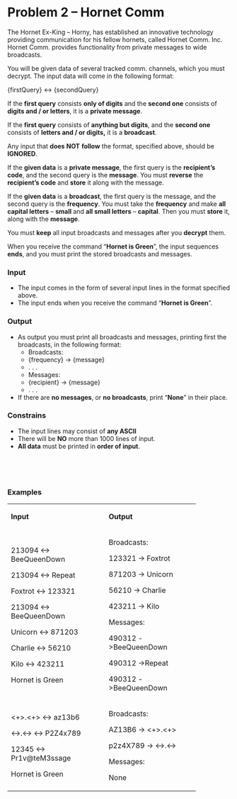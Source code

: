 <h1>Problem 2 &ndash; Hornet Comm</h1>
<p>The Hornet Ex-King &ndash; Horny, has established an innovative technology providing communication for his fellow hornets, called Hornet Comm. Inc. Hornet Comm. provides functionality from private messages to wide broadcasts.</p>
<p>You will be given data of several tracked comm. channels, which you must decrypt. The input data will come in the following format:</p>
<p>{firstQuery} &lt;-&gt; {secondQuery}</p>
<p>If the <strong>first query</strong> consists <strong>only of digits</strong> and the <strong>second one</strong> consists of <strong>digits and / or letters</strong>, it is a <strong>private message</strong>.</p>
<p>If the <strong>first query</strong> consists of <strong>anything but digits</strong>, and the <strong>second one</strong> consists of <strong>letters and / or digits,</strong> it is a <strong>broadcast</strong>.</p>
<p>Any input that <strong>does</strong> <strong>NOT</strong> <strong>follow</strong> the format, specified above, should be <strong>IGNORED</strong>.</p>
<p>If the <strong>given data</strong> is a <strong>private message</strong>, the first query is the <strong>recipient&rsquo;s code</strong>, and the second query is the <strong>message</strong>. You must <strong>reverse</strong> the <strong>recipient&rsquo;s code</strong> and <strong>store</strong> it along with the message.</p>
<p>If the <strong>given data</strong> is a <strong>broadcast</strong>, the first query is the message, and the second query is the <strong>frequency</strong>. You must take the <strong>frequency</strong> and make <strong>all capital letters</strong> &ndash; <strong>small</strong> and <strong>all small letters</strong> &ndash; <strong>capital</strong>. Then you must <strong>store</strong> it, along with the <strong>message</strong>.</p>
<p>You must <strong>keep</strong> all input broadcasts and messages after you <strong>decrypt</strong> them.</p>
<p>When you receive the command &ldquo;<strong>Hornet is Green</strong>&rdquo;, the input sequences <strong>ends</strong>, and you must print the stored broadcasts and messages.</p>
<h3>Input</h3>
<ul>
<li>The input comes in the form of several input lines in the format specified above.</li>
<li>The input ends when you receive the command &ldquo;<strong>Hornet is Green</strong>&rdquo;.</li>
</ul>
<h3>Output</h3>
<ul>
<li>As output you must print all broadcasts and messages, printing first the broadcasts, in the following format:
<ul>
<li>Broadcasts:</li>
<li>{frequency} -&gt; {message}</li>
<li>. . .</li>
<li>Messages:</li>
<li>{recipient} -&gt; {message}</li>
<li>. . .</li>
</ul>
</li>
<li>If there are <strong>no messages</strong>, or <strong>no broadcasts</strong>, print &ldquo;<strong>None</strong>&rdquo; in their place.</li>
</ul>
<h3>Constrains</h3>
<ul>
<li>The input lines may consist of <strong>any ASCII</strong></li>
<li>There will be <strong>NO</strong> more than 1000 lines of input.</li>
<li><strong>All data</strong> must be printed in <strong>order of input</strong>.</li>
</ul>
<p>&nbsp;</p>
<p>&nbsp;</p>
<h3>Examples</h3>
<table width="0">
<tbody>
<tr>
<td width="205">
<p><strong>Input</strong></p>
</td>
<td width="189">
<p><strong>Output</strong></p>
</td>
</tr>
<tr>
<td width="205">
<p>213094 &lt;-&gt; BeeQueenDown</p>
<p>213094 &lt;-&gt; Repeat</p>
<p>Foxtrot &lt;-&gt; 123321</p>
<p>213094 &lt;-&gt; BeeQueenDown</p>
<p>Unicorn &lt;-&gt; 871203</p>
<p>Charlie &lt;-&gt; 56210</p>
<p>Kilo &lt;-&gt; 423211</p>
<p>Hornet is Green</p>
</td>
<td width="189">
<p>Broadcasts:</p>
<p>123321 -&gt; Foxtrot</p>
<p>871203 -&gt; Unicorn</p>
<p>56210 -&gt; Charlie</p>
<p>423211 -&gt; Kilo</p>
<p>Messages:</p>
<p>490312 -&gt;BeeQueenDown</p>
<p>490312 -&gt;Repeat</p>
<p>490312 -&gt;BeeQueenDown</p>
</td>
</tr>
<tr>
<td width="205">
<p>&lt;+&gt;.&lt;+&gt; &lt;-&gt; az13b6</p>
<p>&lt;-&gt;.&lt;-&gt; &lt;-&gt; P2Z4x789</p>
<p>12345 &lt;-&gt; Pr1v@teM3ssage</p>
<p>Hornet is Green</p>
</td>
<td width="189">
<p>Broadcasts:</p>
<p>AZ13B6 -&gt; &lt;+&gt;.&lt;+&gt;</p>
<p>p2z4X789 -&gt; &lt;-&gt;.&lt;-&gt;</p>
<p>Messages:</p>
<p>None</p>
</td>
</tr>
</tbody>
</table>
<p>&nbsp;</p>